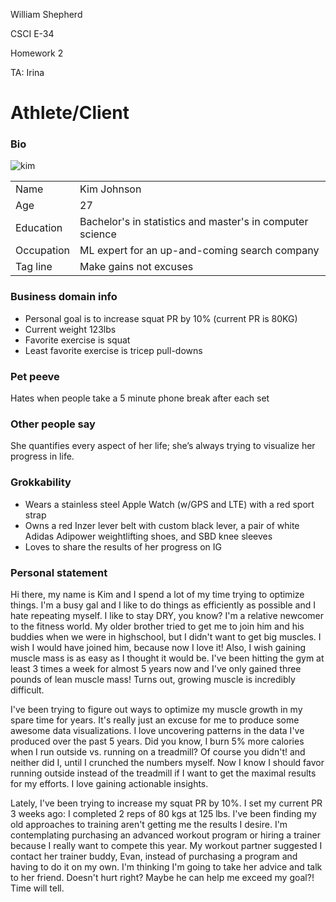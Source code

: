 William Shepherd

CSCI E-34

Homework 2

TA: Irina

# Athlete/Client
### Bio
![kim](https://image.shutterstock.com/z/stock-photo-active-girl-using-smartphone-in-fitness-gym-396425869.jpg)

|  |  |
|:--|:--|
| Name | Kim Johnson |
| Age | 27 |
| Education | Bachelor's in statistics and master's in computer science |
| Occupation | ML expert for an up-and-coming search company |
| Tag line | Make gains not excuses |

### Business domain info
* Personal goal is to increase squat PR by 10% (current PR is 80KG)
* Current weight 123lbs
* Favorite exercise is squat
* Least favorite exercise is tricep pull-downs

### Pet peeve
Hates when people take a 5 minute phone break after each set

### Other people say
She quantifies every aspect of her life; she’s always trying to visualize her progress in life.

### Grokkability
* Wears a stainless steel Apple Watch (w/GPS and LTE) with a red sport strap
* Owns a red Inzer lever belt with custom black lever, a pair of white Adidas Adipower weightlifting shoes, and SBD knee sleeves
* Loves to share the results of her progress on IG

### Personal statement

Hi there, my name is Kim and I spend a lot of my time trying to optimize things. I'm a busy gal and I like to do things as efficiently as possible and I hate repeating myself. I like to stay DRY, you know? I'm a relative newcomer to the fitness world. My older brother tried to get me to join him and his buddies when we were in highschool, but I didn't want to get big muscles. I wish I would have joined him, because now I love it! Also, I wish gaining muscle mass is as easy as I thought it would be. I've been hitting the gym at least 3 times a week for almost 5 years now and I've only gained three pounds of lean muscle mass! Turns out, growing muscle is incredibly difficult.

I've been trying to figure out ways to optimize my muscle growth in my spare time for years. It's really just an excuse for me to produce some awesome data visualizations. I love uncovering patterns in the data I've produced over the past 5 years. Did you know, I burn 5% more calories when I run outside vs. running on a treadmill? Of course you didn't! and neither did I, until I crunched the numbers myself. Now I know I should favor running outside instead of the treadmill if I want to get the maximal results for my efforts. I love gaining actionable insights.

Lately, I've been trying to increase my squat PR by 10%. I set my current PR 3 weeks ago: I completed 2 reps of 80 kgs at 125 lbs. I've been finding my old approaches to training aren't getting me the results I desire. I'm contemplating purchasing an advanced workout program or hiring a trainer because I really want to compete this year. My workout partner suggested I contact her trainer buddy, Evan, instead of purchasing a program and having to do it on my own. I'm thinking I'm going to take her advice and talk to her friend. Doesn't hurt right? Maybe he can help me exceed my goal?! Time will tell.

